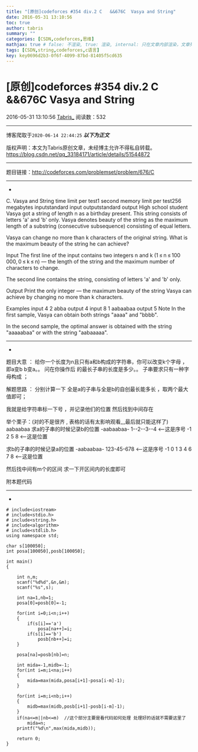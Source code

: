 ```yaml
---
title: "[原创]codeforces #354 div.2 C   &&676C  Vasya and String"
date: 2016-05-31 13:10:56
toc: true
author: tabris
summary: ""
categories: [CSDN,codeforces,思维]
mathjax: true # false: 不渲染, true: 渲染, internal: 只在文章内部渲染，文章列表中不渲染
tags: [CSDN,string,codeforces,c语言]
key: key0696d2b3-0f6f-4099-87bd-81405f5cd635
---
```


# [原创]codeforces #354 div.2 C   &&676C  Vasya and String

2016-05-31 13:10:56  [Tabris_](https://me.csdn.net/qq_33184171) 阅读数：532

---

博客爬取于`2020-06-14 22:44:25`
***以下为正文***

版权声明：本文为Tabris原创文章，未经博主允许不得私自转载。
https://blog.csdn.net/qq_33184171/article/details/51544872

<!-- more -->

---

题目链接：http://codeforces.com/problemset/problem/676/C

------------------------------
-
C. Vasya and String
time limit per test1 second
memory limit per test256 megabytes
inputstandard input
outputstandard output
High school student Vasya got a string of length n as a birthday present. This string consists of letters 'a' and 'b' only. Vasya denotes beauty of the string as the maximum length of a substring (consecutive subsequence) consisting of equal letters.

Vasya can change no more than k characters of the original string. What is the maximum beauty of the string he can achieve?

Input
The first line of the input contains two integers n and k (1 ≤ n ≤ 100 000, 0 ≤ k ≤ n) — the length of the string and the maximum number of characters to change.

The second line contains the string, consisting of letters 'a' and 'b' only.

Output
Print the only integer — the maximum beauty of the string Vasya can achieve by changing no more than k characters.

Examples
input
4 2
abba
output
4
input
8 1
aabaabaa
output
5
Note
In the first sample, Vasya can obtain both strings "aaaa" and "bbbb".

In the second sample, the optimal answer is obtained with the string "aaaaabaa" or with the string "aabaaaaa".

--------------------------------------------
-

题目大意  ：
给你一个长度为n且只有a和b构成的字符串，你可以改变k个字母 ，即a变b b变a。。
问在你操作后 的最长子串的长度是多少。。
子串要求只有一种字母构成  ；

解题思路 ：
 分别计算一下 全是a的子串与全是b的自创最长能多长  ，取两个最大值即可；
 
 我就是给字符串标一下号  ，并记录他们的位置 然后找到中间存在
 
 举个栗子：(对的不是很齐 , 表格的话有太影响观看,,,最后就只能这样了)
 aabaabaa
  求a的子串的时候记录b的位置
 -aabaabaa-
 1--2--3--4              <--这是序号
 -1  2  5   8              <--这是位置   
 
 求b的子串的时候记录a的位置
 -aabaabaa-
 123-45-678            <--这是序号
-1 0 1 3 4 6 7 8        <--这是位置   
  
 然后找中间有m个的区间 求一下开区间内的长度即可


附本题代码

---------------------------------
-

```
# include<iostream>
# include<stdio.h>
# include<string.h>
# include<algorithm>
# include<stdlib.h>
using namespace std;

char s[100050];
int posa[100050],posb[100050];

int main()
{

    int n,m;
    scanf("%d%d",&n,&m);
    scanf("%s",s);

    int na=1,nb=1;
    posa[0]=posb[0]=-1;

    for(int i=0;i<n;i++)
    {
        if(s[i]=='a')
            posa[na++]=i;
        if(s[i]=='b')
            posb[nb++]=i;
    }

    posa[na]=posb[nb]=n;

    int mida=-1,midb=-1;
    for(int i=m;i<na;i++)
    {
        mida=max(mida,posa[i+1]-posa[i-m]-1);
    }

    for(int i=m;i<nb;i++)
    {
        midb=max(midb,posb[i+1]-posb[i-m]-1);
    }
    if(na<=m||nb<=m)  //这个部分主要是看代码如何处理 处理好的话就不需要这里了
        mida=n;
    printf("%d\n",max(mida,midb));

    return 0;
}

```